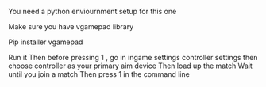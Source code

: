 You need a python enviournment setup for this one

Make sure you have vgamepad library

Pip installer vgamepad

Run it 
Then before pressing 1 , go in ingame settings controller settings then choose controller as your primary aim device
Then load up the match
Wait until you join a match
Then press 1 in the command line 
